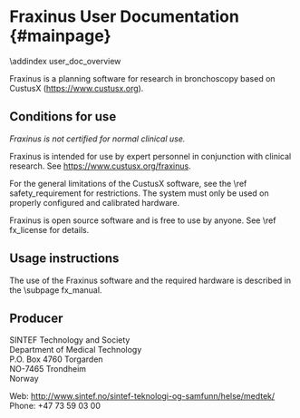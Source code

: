 Fraxinus User Documentation {#mainpage}
========================

\addindex user_doc_overview

Fraxinus is a planning software for research in bronchoscopy based on CustusX (https://www.custusx.org).

## Conditions for use

*Fraxinus is not certified for normal clinical use.*

Fraxinus is intended for use by expert personnel in conjunction with clinical research.
See https://www.custusx.org/fraxinus.

For the general limitations of the CustusX software, see the \ref safety_requirement for restrictions.
The system must only be used on properly configured and calibrated hardware.

Fraxinus is open source software and is free to use by anyone. See \ref fx_license for details.

## Usage instructions

The use of the Fraxinus software and the required hardware is described in the \subpage fx_manual.

## Producer

SINTEF Technology and Society <br>
Department of Medical Technology <br>
P.O. Box 4760 Torgarden <br>
NO-7465 Trondheim <br>
Norway <br>

Web: http://www.sintef.no/sintef-teknologi-og-samfunn/helse/medtek/ <br>
Phone: +47 73 59 03 00 <br>

